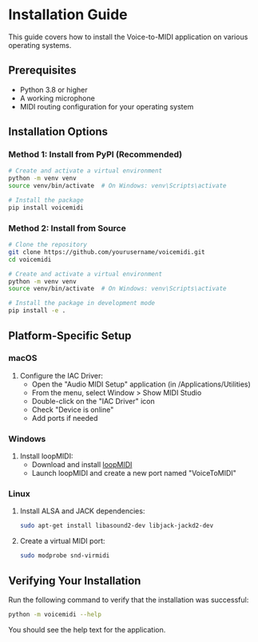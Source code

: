# Installation Guide

This guide covers how to install the Voice-to-MIDI application on various operating systems.

## Prerequisites

- Python 3.8 or higher
- A working microphone
- MIDI routing configuration for your operating system

## Installation Options

### Method 1: Install from PyPI (Recommended)

```bash
# Create and activate a virtual environment
python -m venv venv
source venv/bin/activate  # On Windows: venv\Scripts\activate

# Install the package
pip install voicemidi
```

### Method 2: Install from Source

```bash
# Clone the repository
git clone https://github.com/yourusername/voicemidi.git
cd voicemidi

# Create and activate a virtual environment
python -m venv venv
source venv/bin/activate  # On Windows: venv\Scripts\activate

# Install the package in development mode
pip install -e .
```

## Platform-Specific Setup

### macOS

1. Configure the IAC Driver:
   - Open the "Audio MIDI Setup" application (in /Applications/Utilities)
   - From the menu, select Window > Show MIDI Studio
   - Double-click on the "IAC Driver" icon
   - Check "Device is online"
   - Add ports if needed

### Windows

1. Install loopMIDI:
   - Download and install [loopMIDI](https://www.tobias-erichsen.de/software/loopmidi.html)
   - Launch loopMIDI and create a new port named "VoiceToMIDI"

### Linux

1. Install ALSA and JACK dependencies:

   ```bash
   sudo apt-get install libasound2-dev libjack-jackd2-dev
   ```

2. Create a virtual MIDI port:
   ```bash
   sudo modprobe snd-virmidi
   ```

## Verifying Your Installation

Run the following command to verify that the installation was successful:

```bash
python -m voicemidi --help
```

You should see the help text for the application.
